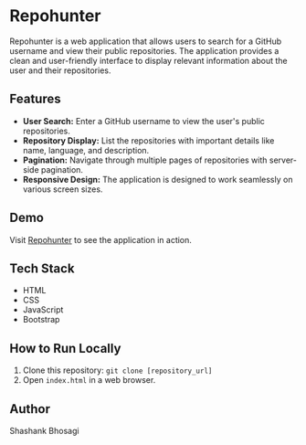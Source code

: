 # Repohunter

Repohunter is a web application that allows users to search for a GitHub username and view their public repositories. The application provides a clean and user-friendly interface to display relevant information about the user and their repositories.

## Features

- **User Search:** Enter a GitHub username to view the user's public repositories.
- **Repository Display:** List the repositories with important details like name, language, and description.
- **Pagination:** Navigate through multiple pages of repositories with server-side pagination.
- **Responsive Design:** The application is designed to work seamlessly on various screen sizes.

## Demo

Visit [Repohunter](https://repohunter.shashankbhosagi.com) to see the application in action.

## Tech Stack

- HTML
- CSS
- JavaScript
- Bootstrap

## How to Run Locally

1. Clone this repository: `git clone [repository_url]`
2. Open `index.html` in a web browser.

## Author

Shashank Bhosagi

